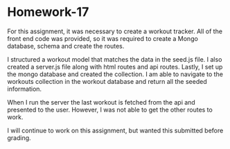 # Homework-17

For this assignment, it was necessary to create a workout tracker.  All of the front end code was provided, so it was required to create a Mongo database, schema and create the routes.

I structured a workout model that matches the data in the seed.js file.  I also created a server.js file along with html routes and api routes.  Lastly, I set up the mongo database and created the collection.  I am able to navigate to the workouts collection in the workout database and return all the seeded information.

When I run the server the last workout is fetched from the api and presented to the user.  However, I was not able to get the other routes to work.

I will continue to work on this assignment, but wanted this submitted before grading.